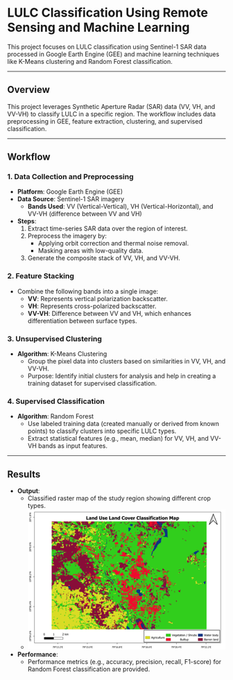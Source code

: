 # **LULC Classification Using Remote Sensing and Machine Learning**

This project focuses on LULC classification using Sentinel-1 SAR data processed in Google Earth Engine (GEE) and machine learning techniques like K-Means clustering and Random Forest classification.

---

## **Overview**
This project leverages Synthetic Aperture Radar (SAR) data (VV, VH, and VV-VH) to classify LULC in a specific region. The workflow includes data preprocessing in GEE, feature extraction, clustering, and supervised classification.

---

## **Workflow**

### **1. Data Collection and Preprocessing**
- **Platform**: Google Earth Engine (GEE)
- **Data Source**: Sentinel-1 SAR imagery
  - **Bands Used**: VV (Vertical-Vertical), VH (Vertical-Horizontal), and VV-VH (difference between VV and VH)
- **Steps**:
  1. Extract time-series SAR data over the region of interest.
  2. Preprocess the imagery by:
     - Applying orbit correction and thermal noise removal.
     - Masking areas with low-quality data.
  3. Generate the composite stack of VV, VH, and VV-VH.

### **2. Feature Stacking**
- Combine the following bands into a single image:
  - **VV**: Represents vertical polarization backscatter.
  - **VH**: Represents cross-polarized backscatter.
  - **VV-VH**: Difference between VV and VH, which enhances differentiation between surface types.

### **3. Unsupervised Clustering**
- **Algorithm**: K-Means Clustering
  - Group the pixel data into clusters based on similarities in VV, VH, and VV-VH.
  - Purpose: Identify initial clusters for analysis and help in creating a training dataset for supervised classification.

### **4. Supervised Classification**
- **Algorithm**: Random Forest
  - Use labeled training data (created manually or derived from known points) to classify clusters into specific LULC types.
  - Extract statistical features (e.g., mean, median) for VV, VH, and VV-VH bands as input features.

---

## **Results**
- **Output**:
  - Classified raster map of the study region showing different crop types.
  - ![LULC Map](LULC%20Map.png)
- **Performance**:
  - Performance metrics (e.g., accuracy, precision, recall, F1-score) for Random Forest classification are provided.

